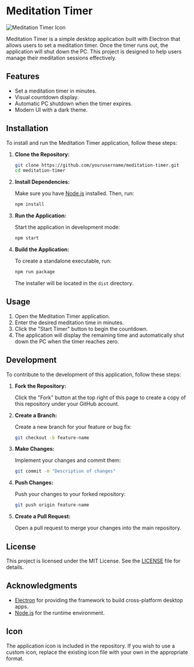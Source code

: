 
# Meditation Timer

![Meditation Timer Icon]([path/to/icon.png](https://raw.githubusercontent.com/Muunsparkss/meditationtimer/refs/heads/main/timer.ico))

Meditation Timer is a simple desktop application built with Electron that allows users to set a meditation timer. Once the timer runs out, the application will shut down the PC. This project is designed to help users manage their meditation sessions effectively.

## Features

- Set a meditation timer in minutes.
- Visual countdown display.
- Automatic PC shutdown when the timer expires.
- Modern UI with a dark theme.

## Installation

To install and run the Meditation Timer application, follow these steps:

1. **Clone the Repository:**

   ```bash
   git clone https://github.com/yourusername/meditation-timer.git
   cd meditation-timer
   ```

2. **Install Dependencies:**

   Make sure you have [Node.js](https://nodejs.org/) installed. Then, run:

   ```bash
   npm install
   ```

3. **Run the Application:**

   Start the application in development mode:

   ```bash
   npm start
   ```

4. **Build the Application:**

   To create a standalone executable, run:

   ```bash
   npm run package
   ```

   The installer will be located in the `dist` directory.

## Usage

1. Open the Meditation Timer application.
2. Enter the desired meditation time in minutes.
3. Click the "Start Timer" button to begin the countdown.
4. The application will display the remaining time and automatically shut down the PC when the timer reaches zero.

## Development

To contribute to the development of this application, follow these steps:

1. **Fork the Repository:**

   Click the "Fork" button at the top right of this page to create a copy of this repository under your GitHub account.

2. **Create a Branch:**

   Create a new branch for your feature or bug fix:

   ```bash
   git checkout -b feature-name
   ```

3. **Make Changes:**

   Implement your changes and commit them:

   ```bash
   git commit -m "Description of changes"
   ```

4. **Push Changes:**

   Push your changes to your forked repository:

   ```bash
   git push origin feature-name
   ```

5. **Create a Pull Request:**

   Open a pull request to merge your changes into the main repository.

## License

This project is licensed under the MIT License. See the [LICENSE](LICENSE) file for details.

## Acknowledgments

- [Electron](https://www.electronjs.org/) for providing the framework to build cross-platform desktop apps.
- [Node.js](https://nodejs.org/) for the runtime environment.

## Icon

The application icon is included in the repository. If you wish to use a custom icon, replace the existing icon file with your own in the appropriate format.
